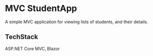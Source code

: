 # MVC StudentApp
A simple MVC application for viewing lists of students, and their details.

## TechStack
ASP.NET Core MVC, Blazor
